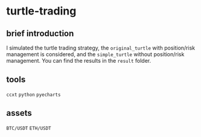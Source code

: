 # turtle-trading
## brief introduction
I simulated the turtle trading strategy, the `original_turtle` with position/risk management is considered, and the `simple_turtle` without position/risk management. You can find the results in the `result` folder.
## tools
`ccxt` `python` `pyecharts`
## assets
`BTC/USDT` `ETH/USDT`

